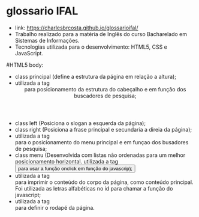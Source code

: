 # glossario IFAL
- link: https://charlesbrcosta.github.io/glossarioifal/
- Trabalho realizado para a matéria de Inglês do curso Bacharelado em Sistemas de Informações.
- Tecnologias utilizada para o desenvolvimento: HTML5, CSS e JavaScript.

#HTML5
body: 
- class principal (define a estrutura da página em relação a altura);
- utilizada a tag <header> para posicionamento da estrutura do cabeçalho e em função dos buscadores de pesquisa;
- class left (Posiciona o slogan a esquerda da página);
- class right (Posiciona a frase principal e secundaria a direia da página);
- utilizada a tag <nav> para o posicionamento do menu principal e em funçao dos busadores de pesquisa;
- class menu (Desenvolvida com listas não ordenadas para um melhor posicionamento horizontal.
  utilizada a tag <button> para usar a função onclick em função do javascrip);
- utilizada a tag <section> para imprimir o conteúdo do corpo da página, como conteúdo principal. Foi utilizada as letras             alfabéticas no id para chamar a função do javascript;
- utilizada a tag <footer> para definir o rodapé da página.
